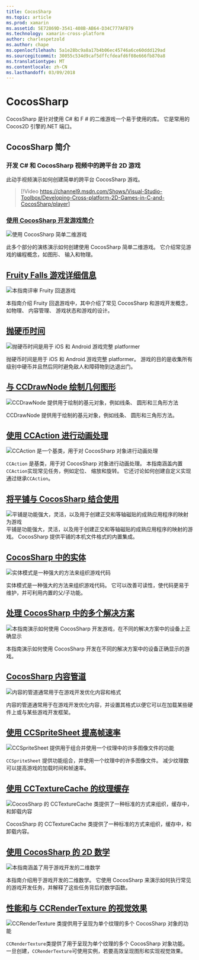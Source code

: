 ```yaml
---
title: CocosSharp
ms.topic: article
ms.prod: xamarin
ms.assetid: 5E72869D-3541-408B-AB64-D34C777AFB79
ms.technology: xamarin-cross-platform
author: charlespetzold
ms.author: chape
ms.openlocfilehash: 5a1e28bc9a8a17b4b06ec45746a6ce60ddd129ad
ms.sourcegitcommit: 30055c534d9caf5dffcfdeafd6f08e666fb870a8
ms.translationtype: MT
ms.contentlocale: zh-CN
ms.lasthandoff: 03/09/2018
---
```

# <a name="cocossharp"></a>CocosSharp

CocosSharp 是针对使用 C# 和 F # 的二维游戏一个易于使用的库。 它是常用的 Cocos2D 引擎的.NET 端口。

## <a name="introduction-to-cocossharp"></a>CocosSharp 简介

###  <a name="developing-cross-platform-2d-games-in-c-and-cocossharp-video"></a>开发 C# 和 CocosSharp 视频中的跨平台 2D 游戏

此动手视频演示如何创建简单的跨平台 CocosSharp 游戏。

> [!Video https://channel9.msdn.com/Shows/Visual-Studio-Toolbox/Developing-Cross-platform-2D-Games-in-C-and-CocosSharp/player]

###  <a name="introduction-to-game-development-with-cocossharpgraphics-gamescocossharpfirst-gameindexmd"></a>[使用 CocosSharp 开发游戏简介](~/graphics-games/cocossharp/first-game/index.md)

![](images/first-game.png "使用 CocosSharp 简单二维游戏")

此多个部分的演练演示如何创建使用 CocosSharp 简单二维游戏。 它介绍常见游戏的编程概念，如图形、 输入和物理。



##  <a name="fruity-falls-game-detailsgraphics-gamescocossharpfruity-fallsmd"></a>[Fruity Falls 游戏详细信息](~/graphics-games/cocossharp/fruity-falls.md)

![](images/fruity-falls.png "本指南评审 Fruity 回退游戏")

本指南介绍 Fruity 回退游戏中，其中介绍了常见 CocosSharp 和游戏开发概念，如物理、 内容管理、 游戏状态和游戏的设计。  



## <a name="coin-timegraphics-gamescocossharpcointimemd"></a>[抛硬币时间](~/graphics-games/cocossharp/cointime.md)

![](images/cointime.png "抛硬币时间是用于 iOS 和 Android 游戏完整 platformer")

抛硬币时间是用于 iOS 和 Android 游戏完整 platformer。 游戏的目的是收集所有级别中硬币并且然后同时避免敌人和障碍物到达退出门。



## <a name="drawing-geometry-with-ccdrawnodegraphics-gamescocossharpccdrawnodemd"></a>[与 CCDrawNode 绘制几何图形](~/graphics-games/cocossharp/ccdrawnode.md)

![](images/ccdrawnode.png "CCDrawNode 提供用于绘制的基元对象，例如线条、 圆形和三角形方法")

CCDrawNode 提供用于绘制的基元对象，例如线条、 圆形和三角形方法。



## <a name="animating-with-ccactiongraphics-gamescocossharpccactionmd"></a>[使用 CCAction 进行动画处理](~/graphics-games/cocossharp/ccaction.md)

![](images/ccaction.png "CCAction 是一个基类，用于对 CocosSharp 对象进行动画处理")

`CCAction` 是基类，用于对 CocosSharp 对象进行动画处理。 本指南涵盖内置`CCAction`实现常见任务，例如定位、 缩放和旋转。 它还讨论如何创建自定义实现通过继承`CCAction`。



## <a name="using-tiled-with-cocossharpgraphics-gamescocossharptiledmd"></a>[将平铺与 CocosSharp 结合使用](~/graphics-games/cocossharp/tiled.md)

![](images/tiled.png "平铺是功能强大，灵活，以及用于创建正交和等轴磁贴的成熟应用程序的映射为游戏")平铺是功能强大，灵活，以及用于创建正交和等轴磁贴的成熟应用程序的映射的游戏。 CocosSharp 提供平铺的本机文件格式的内置集成。



##  <a name="entities-in-cocossharpgraphics-gamescocossharpentitiesmd"></a>[CocosSharp 中的实体](~/graphics-games/cocossharp/entities.md)

![](images/entities.png "实体模式是一种强大的方法来组织游戏代码")

实体模式是一种强大的方法来组织游戏代码。 它可以改善可读性，使代码更易于维护，并可利用内置的父/子功能。



##  <a name="handling-multiple-resolutions-in-cocossharpgraphics-gamescocossharpresolutionsmd"></a>[处理 CocosSharp 中的多个解决方案](~/graphics-games/cocossharp/resolutions.md)

![](images/resolutions.png "本指南演示如何使用 CocosSharp 开发游戏，在不同的解决方案中的设备上正确显示")

本指南演示如何使用 CocosSharp 开发在不同的解决方案中的设备正确显示的游戏。



##  <a name="cocossharp-content-pipelinegraphics-gamescocossharpcontent-pipelineindexmd"></a>[CocosSharp 内容管道](~/graphics-games/cocossharp/content-pipeline/index.md)

![](images/content-pipeline.png "内容的管道通常用于在游戏开发优化内容和格式")

内容的管道通常用于在游戏开发优化内容，并设置其格式以便它可以在加载某些硬件上或与某些游戏开发框架。



## <a name="improving-framerate-with-ccspritesheetgraphics-gamescocossharpccspritesheetmd"></a>[使用 CCSpriteSheet 提高帧速率](~/graphics-games/cocossharp/ccspritesheet.md)

![](images/ccspritesheet.png "CCSpriteSheet 提供用于组合并使用一个纹理中的许多图像文件的功能")

`CCSpriteSheet` 提供功能组合，并使用一个纹理中的许多图像文件。 减少纹理数可以提高游戏的加载时间和帧速率。



## <a name="texture-caching-using-cctexturecachegraphics-gamescocossharptexture-cachemd"></a>[使用 CCTextureCache 的纹理缓存](~/graphics-games/cocossharp/texture-cache.md)

![](images/texture-cache.png "CocosSharp 的 CCTextureCache 类提供了一种标准的方式来组织，缓存中，和卸载内容")

CocosSharp 的 CCTextureCache 类提供了一种标准的方式来组织，缓存中，和卸载内容。 



## <a name="2d-math-with-cocossharpgraphics-gamescocossharpmathmd"></a>[使用 CocosSharp 的 2D 数学](~/graphics-games/cocossharp/math.md)

![](images/math.png "本指南涵盖了用于游戏开发的二维数学")

本指南介绍用于游戏开发的二维数学。 它使用 CocosSharp 来演示如何执行常见的游戏开发任务，并解释了这些任务背后的数学函数。



## <a name="performance-and-visual-effects-with-ccrendertexturegraphics-gamescocossharpccrendertexturemd"></a>[性能和与 CCRenderTexture 的视觉效果](~/graphics-games/cocossharp/ccrendertexture.md)

![](images/ccrendertexture.png "CCRenderTexture 类提供用于呈现为单个纹理的多个 CocosSharp 对象的功能")

`CCRenderTexture`类提供了用于呈现为单个纹理的多个 CocosSharp 对象功能。 一旦创建，`CCRenderTexture`可使用实例，若要高效呈现图形和实现视觉效果。

 

